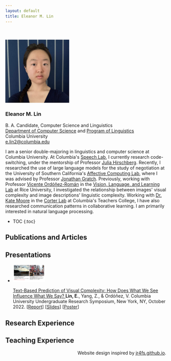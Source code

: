 ```yaml
---
layout: default
title: Eleanor M. Lin
---
```

<link rel="stylesheet" href="css/bootstrap.min.css">
<link rel="stylesheet" type="text/css" href="css/style.css">

<br />
<br />
<img src="images/IMG_0382.JPG" width="200"/>
 
<h3 id="name" class="p-0 m-0 mb-1">Eleanor M. Lin</h3>

B. A. Candidate, Computer Science and Linguistics  
[Department of Computer Science](https://www.cs.columbia.edu/) and [Program of Linguistics](https://slavic.columbia.edu/content/linguistics)  
Columbia University  
e.lin2@columbia.edu

I am a senior double-majoring in linguistics and computer science at Columbia University. At Columbia's [Speech Lab](http://www.cs.columbia.edu/speech/index.cgi), I currently research code-switching, under the mentorship of Professor [Julia Hirschberg](http://www.cs.columbia.edu/~julia/). Recently, I researched the use of large language models for the study of negotiation at the University of Southern California's [Affective Computing Lab](https://emotions.ict.usc.edu/), where I was advised by Professor [Jonathan Gratch](https://people.ict.usc.edu/~gratch/). Previously, working with Professor [Vicente Ordóñez-Román](https://www.cs.rice.edu/~vo9/) in the [Vision, Language, and Learning Lab](https://vislang.ai/) at Rice University, I investigated the relationship between images' visual complexity and image descriptions' linguistic complexity. Working with [Dr. Kate Moore](https://www.linkedin.com/in/kate-moore-644aab9) in the [Corter Lab](https://www.tc.columbia.edu/faculty/jec34/) at Columbia's Teachers College, I have also researched communication patterns in collaborative learning. I am primarily interested in natural language processing.

* TOC
{:toc}

## Publications and Articles

## Presentations
<div class="blog-post subtext p-2">
	<ul class="list-unstyled">
		<li class="media">
			<img class="mr-3 img-thumbnail" src="images/complex_noncomplex1024_1.jpg" width="100" alt="">
			<div class="media-body">
			<p class="my-auto">
			<a class="blue_link" href="files/dreu_report.pdf">
				Text-Based Prediction of Visual Complexity: How Does What We See Influence What We Say?
			</a> 
			<span class="pub_authors d-lg-block">
				<b>Lin, E.</b>, Yang, Z., & Ordóñez, V.
			</span>
			<span class="pub_info d-inline">
				Columbia University Undergraduate Research Symposium, New York, NY, October 2022. 
			</span>
			[<a href="files/dreu_report.pdf">Report</a>] 
			[<a href="files/dreu_slides.pdf">Slides</a>] 
			[<a href="files/poster_visual_complexity_lin_2022.pdf">Poster</a>] 
			</p>
			</div>
		</li>
	</ul>
</div><!-- /.blog-post -->

## Research Experience

## Teaching Experience

<div style="text-align: right"> Website design inspired by <a href="https://jr4fs.github.io/">jr4fs.github.io</a>.</div>

